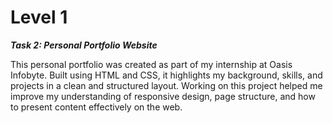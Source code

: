 # Level 1

***Task 2: Personal Portfolio Website***

This personal portfolio was created as part of my internship at Oasis Infobyte. Built using HTML and CSS, it highlights my background, skills, and projects in a clean and structured layout. Working on this project helped me improve my understanding of responsive design, page structure, and how to present content effectively on the web.
